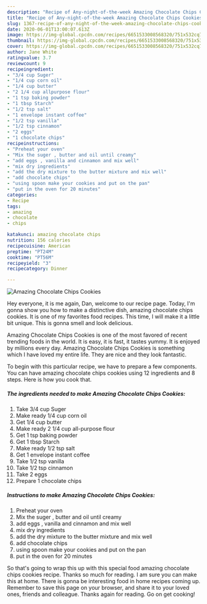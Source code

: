 ```yaml
---
description: "Recipe of Any-night-of-the-week Amazing Chocolate Chips Cookies"
title: "Recipe of Any-night-of-the-week Amazing Chocolate Chips Cookies"
slug: 1367-recipe-of-any-night-of-the-week-amazing-chocolate-chips-cookies
date: 2020-06-01T13:00:07.613Z
image: https://img-global.cpcdn.com/recipes/6651533008568320/751x532cq70/amazing-chocolate-chips-cookies-recipe-main-photo.jpg
thumbnail: https://img-global.cpcdn.com/recipes/6651533008568320/751x532cq70/amazing-chocolate-chips-cookies-recipe-main-photo.jpg
cover: https://img-global.cpcdn.com/recipes/6651533008568320/751x532cq70/amazing-chocolate-chips-cookies-recipe-main-photo.jpg
author: Jane White
ratingvalue: 3.7
reviewcount: 9
recipeingredient:
- "3/4 cup Suger"
- "1/4 cup corn oil"
- "1/4 cup butter"
- "2 1/4 cup allpurpose flour"
- "1 tsp baking powder"
- "1 tbsp Starch"
- "1/2 tsp salt"
- "1 envelope instant coffee"
- "1/2 tsp vanilla"
- "1/2 tsp cinnamon"
- "2 eggs"
- "1 chocolate chips"
recipeinstructions:
- "Preheat your oven"
- "Mix the suger , butter and oil until creamy"
- "add eggs , vanilla and cinnamon and mix well"
- "mix dry ingredients"
- "add the dry mixture to the butter mixture and mix well"
- "add chocolate chips"
- "using spoon make your cookies and put on the pan"
- "put in the oven for 20 minutes"
categories:
- Recipe
tags:
- amazing
- chocolate
- chips

katakunci: amazing chocolate chips 
nutrition: 156 calories
recipecuisine: American
preptime: "PT24M"
cooktime: "PT56M"
recipeyield: "3"
recipecategory: Dinner

---
```



![Amazing Chocolate Chips Cookies](https://img-global.cpcdn.com/recipes/6651533008568320/751x532cq70/amazing-chocolate-chips-cookies-recipe-main-photo.jpg)

Hey everyone, it is me again, Dan, welcome to our recipe page. Today, I'm gonna show you how to make a distinctive dish, amazing chocolate chips cookies. It is one of my favorites food recipes. This time, I will make it a little bit unique. This is gonna smell and look delicious.

Amazing Chocolate Chips Cookies is one of the most favored of recent trending foods in the world. It is easy, it is fast, it tastes yummy. It is enjoyed by millions every day. Amazing Chocolate Chips Cookies is something which I have loved my entire life. They are nice and they look fantastic.




To begin with this particular recipe, we have to prepare a few components. You can have amazing chocolate chips cookies using 12 ingredients and 8 steps. Here is how you cook that.

<!--inarticleads1-->

##### The ingredients needed to make Amazing Chocolate Chips Cookies:

1. Take 3/4 cup Suger
1. Make ready 1/4 cup corn oil
1. Get 1/4 cup butter
1. Make ready 2 1/4 cup all-purpose flour
1. Get 1 tsp baking powder
1. Get 1 tbsp Starch
1. Make ready 1/2 tsp salt
1. Get 1 envelope instant coffee
1. Take 1/2 tsp vanilla
1. Take 1/2 tsp cinnamon
1. Take 2 eggs
1. Prepare 1 chocolate chips




<!--inarticleads2-->

##### Instructions to make Amazing Chocolate Chips Cookies:

1. Preheat your oven
1. Mix the suger , butter and oil until creamy
1. add eggs , vanilla and cinnamon and mix well
1. mix dry ingredients
1. add the dry mixture to the butter mixture and mix well
1. add chocolate chips
1. using spoon make your cookies and put on the pan
1. put in the oven for 20 minutes




So that's going to wrap this up with this special food amazing chocolate chips cookies recipe. Thanks so much for reading. I am sure you can make this at home. There is gonna be interesting food in home recipes coming up. Remember to save this page on your browser, and share it to your loved ones, friends and colleague. Thanks again for reading. Go on get cooking!
